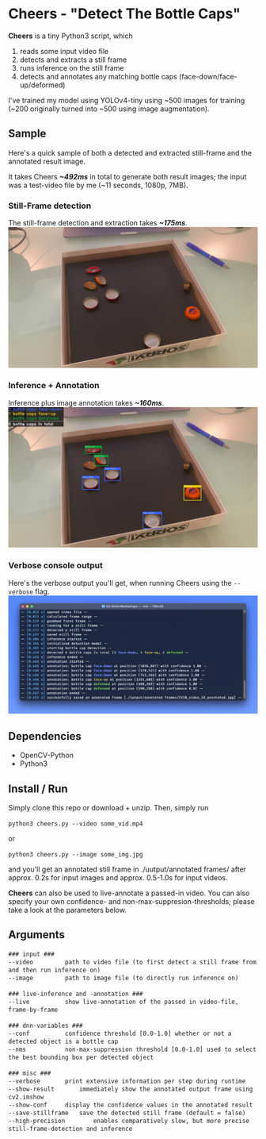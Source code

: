 # Cheers - "Detect The Bottle Caps"
**Cheers** is a tiny Python3 script, which 

1. reads some input video file
2. detects and extracts a still frame
3. runs inference on the still frame
4. detects and annotates any matching bottle caps (face-down/face-up/deformed)

I've trained my model using YOLOv4-tiny using ~500 images for training (~200 originally turned into ~500 using image augmentation).
 
## Sample
Here's a quick sample of both a detected and extracted still-frame and the annotated result image.
 
It takes Cheers ***~492ms*** in total to generate both result images; the input was a test-video file by me (~11 seconds, 1080p, 7MB).
 
### Still-Frame detection
The still-frame detection and extraction takes ***~175ms***. 
![Detected still-frame](docs/test_stillframe.jpg)
 
### Inference + Annotation
Inference plus image annotation takes ***~160ms***.
![Annotated result](docs/test_annotated.jpg)

### Verbose console output
Here's the verbose output you'll get, when running Cheers using the `--verbose` flag.
![Annotated result](docs/console_sample.jpg)
 
## Dependencies
- OpenCV-Python
- Python3

## Install / Run
Simply clone this repo or download + unzip. Then, simply run

`python3 cheers.py --video some_vid.mp4`

or

`python3 cheers.py --image some_img.jpg`

and you'll get an annotated still frame in ./uutput/annotated frames/ after approx. 0.2s for input images and approx. 0.5-1.0s for input videos. 

**Cheers** can also be used to live-annotate a passed-in video. You can also specify your own confidence- and non-max-suppresion-thresholds; please take a look at the parameters below.

## Arguments

```
### input ###
--video			path to video file (to first detect a still frame from and then run inference on)
--image			path to image file (to directly run inference on)

### live-inference and -annotation ###
--live			show live-annotation of the passed in video-file, frame-by-frame

### dnn-variables ###
--conf			confidence threshold [0.0-1.0] whether or not a detected object is a bottle cap
--nms			non-max-suppression threshold [0.0-1.0] used to select the best bounding box per detected object

### misc ###
--verbose		print extensive information per step during runtime
--show-result		immediately show the annotated output frame using cv2.imshow
--show-conf		display the confidence values in the annotated result
--save-stillframe	save the detected still frame (default = false)
--high-precision       	enables comparatively slow, but more precise still-frame-detection and inference

```
